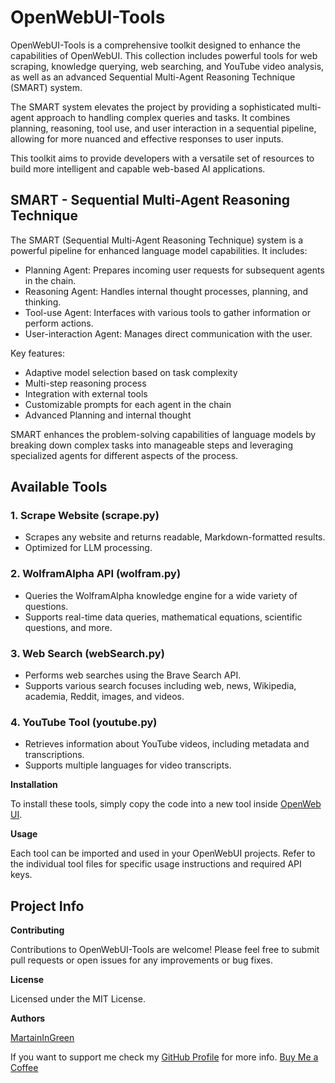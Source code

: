 # OpenWebUI-Tools

OpenWebUI-Tools is a comprehensive toolkit designed to enhance the capabilities of OpenWebUI. This collection includes powerful tools for web scraping, knowledge querying, web searching, and YouTube video analysis, as well as an advanced Sequential Multi-Agent Reasoning Technique (SMART) system.

The SMART system elevates the project by providing a sophisticated multi-agent approach to handling complex queries and tasks. It combines planning, reasoning, tool use, and user interaction in a sequential pipeline, allowing for more nuanced and effective responses to user inputs.

This toolkit aims to provide developers with a versatile set of resources to build more intelligent and capable web-based AI applications.

## SMART - Sequential Multi-Agent Reasoning Technique

The SMART (Sequential Multi-Agent Reasoning Technique) system is a powerful pipeline for enhanced language model capabilities. It includes:

- Planning Agent: Prepares incoming user requests for subsequent agents in the chain.
- Reasoning Agent: Handles internal thought processes, planning, and thinking.
- Tool-use Agent: Interfaces with various tools to gather information or perform actions.
- User-interaction Agent: Manages direct communication with the user.

Key features:
- Adaptive model selection based on task complexity
- Multi-step reasoning process
- Integration with external tools
- Customizable prompts for each agent in the chain
- Advanced Planning and internal thought 

SMART enhances the problem-solving capabilities of language models by breaking down complex tasks into manageable steps and leveraging specialized agents for different aspects of the process.

## Available Tools

### 1. Scrape Website (scrape.py)
- Scrapes any website and returns readable, Markdown-formatted results.
- Optimized for LLM processing.

### 2. WolframAlpha API (wolfram.py)
- Queries the WolframAlpha knowledge engine for a wide variety of questions.
- Supports real-time data queries, mathematical equations, scientific questions, and more.

### 3. Web Search (webSearch.py)
- Performs web searches using the Brave Search API.
- Supports various search focuses including web, news, Wikipedia, academia, Reddit, images, and videos.

### 4. YouTube Tool (youtube.py)
- Retrieves information about YouTube videos, including metadata and transcriptions.
- Supports multiple languages for video transcripts.

**Installation**

To install these tools, simply copy the code into a new tool inside [OpenWeb UI](https://www.openwebui.com).

**Usage**

Each tool can be imported and used in your OpenWebUI projects. Refer to the individual tool files for specific usage instructions and required API keys.

## Project Info

**Contributing**

Contributions to OpenWebUI-Tools are welcome! Please feel free to submit pull requests or open issues for any improvements or bug fixes.

**License**

Licensed under the MIT License. 

**Authors**

[MartainInGreen](https://github.com/MartianInGreen)

If you want to support me check my [GitHub Profile](https://github.com/MartianInGreen) for more info. [Buy Me a Coffee](https://rennersh.de/buy-me-a-coffee/)
